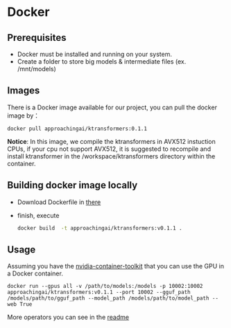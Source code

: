 # Docker

## Prerequisites
* Docker must be installed and running on your system.
* Create a folder to store big models & intermediate files (ex. /mnt/models)

## Images
There is a Docker image available for our project, you can pull the docker image by：
```
docker pull approachingai/ktransformers:0.1.1
```
**Notice**: In this image, we compile the ktransformers in AVX512 instuction CPUs, if your cpu not support AVX512, it is suggested to recompile and install ktransformer in the /workspace/ktransformers directory within the container.

## Building docker image locally
 - Download Dockerfile in [there](../../Dockerfile)

 - finish, execute
   ```bash
   docker build  -t approachingai/ktransformers:v0.1.1 .
   ```

## Usage

Assuming you have the [nvidia-container-toolkit](https://github.com/NVIDIA/nvidia-container-toolkit) that you can use the GPU in a Docker container.
```
docker run --gpus all -v /path/to/models:/models -p 10002:10002 approachingai/ktransformers:v0.1.1 --port 10002 --gguf_path /models/path/to/gguf_path --model_path /models/path/to/model_path --web True
```

More operators you can see in the [readme](../../README.md)